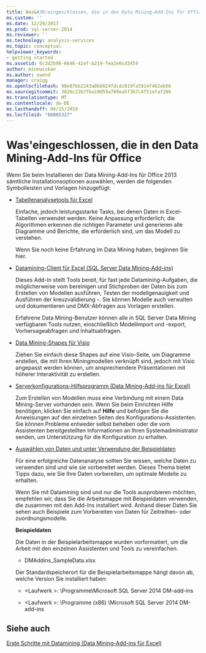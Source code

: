 ```yaml
---
title: Was&#39;eingeschlossen, die in den Data Mining-Add-Ins für Office | Microsoft-Dokumentation
ms.custom: ''
ms.date: 12/29/2017
ms.prod: sql-server-2014
ms.reviewer: ''
ms.technology: analysis-services
ms.topic: conceptual
helpviewer_keywords:
- getting started
ms.assetid: 6c3d2b96-6646-42ef-b219-fea2e0cd3459
author: minewiskan
ms.author: owend
manager: craigg
ms.openlocfilehash: 98e87bb2243a8bb024fdcdc819fa5914f462eb66
ms.sourcegitcommit: 3026c22b7fba19059a769ea5f367c4f51efaf286
ms.translationtype: MT
ms.contentlocale: de-DE
ms.lasthandoff: 06/15/2019
ms.locfileid: "66065327"
---
```

# <a name="what39s-included-in-the-data-mining-add-ins-for-office"></a>Was&#39;eingeschlossen, die in den Data Mining-Add-Ins für Office
  Wenn Sie beim Installieren der Data Mining-Add-Ins für Office 2013 sämtliche Installationsoptionen auswählen, werden die folgenden Symbolleisten und Vorlagen hinzugefügt:  
  
-   [Tabellenanalysetools für Excel](table-analysis-tools-for-excel.md)  
  
     Einfache, jedoch leistungsstarke Tasks, bei denen Daten in Excel-Tabellen verwendet werden. Keine Anpassung erforderlich; die Algorithmen erkennen die richtigen Parameter und generieren alle Diagramme und Berichte, die erforderlich sind, um das Modell zu verstehen.  
  
     Wenn Sie noch keine Erfahrung im Data Mining haben, beginnen Sie hier.  
  
-   [Datamining-Client für Excel &#40;SQL Server Data Mining-Add-ins&#41;](data-mining-client-for-excel-sql-server-data-mining-add-ins.md)  
  
     Dieses Add-In stellt Tools bereit, für fast jede Datamining-Aufgaben, die möglicherweise vom bereinigen und Stichproben der Daten bis zum Erstellen von Modellen ausführen, Testen der modellgenauigkeit und Ausführen der kreuzvalidierung -. Sie können Modelle auch verwalten und dokumentieren und DMX-Abfragen aus Vorlagen erstellen.  
  
     Erfahrene Data Mining-Benutzer können alle in SQL Server Data Mining verfügbaren Tools nutzen, einschließlich Modellimport und -export, Vorhersageabfragen und Inhaltsabfragen.  
  
-   [Data Mining-Shapes für Visio](data-mining-shapes-for-visio.md)  
  
     Ziehen Sie einfach diese Shapes auf eine Visio-Seite, um Diagramme erstellen, die mit Ihren Miningmodellen verknüpft sind, jedoch mit Visio angepasst werden können, um ansprechendere Präsentationen mit höherer Interaktivität zu erstellen.  
  
-   [Serverkonfigurations-Hilfsprogramm &#40;Data Mining-Add-ins für Excel&#41;](server-configuration-utility-data-mining-add-ins-for-excel.md)  
  
     Zum Erstellen von Modellen muss eine Verbindung mit einem Data Mining-Server vorhanden sein. Wenn Sie beim Einrichten Hilfe benötigen, klicken Sie einfach auf **Hilfe** und befolgen Sie die Anweisungen auf den einzelnen Seiten des Konfigurations-Assistenten. Sie können Probleme entweder selbst beheben oder die vom Assistenten bereitgestellten Informationen an Ihren Systemadministrator senden, um Unterstützung für die Konfiguration zu erhalten.  
  
-   [Auswählen von Daten und unter Verwendung der Beispieldaten](choosing-data-for-data-mining.md)  
  
     Für eine erfolgreiche Datenanalyse sollten Sie wissen, welche Daten zu verwenden sind und wie sie vorbereitet werden. Dieses Thema bietet Tipps dazu, wie Sie Ihre Daten vorbereiten, um optimale Modelle zu erhalten.  
  
     Wenn Sie mit Datamining sind und nur die Tools ausprobieren möchten, empfehlen wir, dass Sie die Arbeitsmappe mit Beispieldaten verwenden, die zusammen mit den Add-Ins installiert wird. Anhand dieser Daten Sie sehen auch Beispiele zum Vorbereiten von Daten für Zeitreihen- oder zuordnungsmodelle.  
  
     **Beispieldaten**  
  
     Die Daten in der Beispielarbeitsmappe wurden vorformatiert, um die Arbeit mit den einzelnen Assistenten und Tools zu vereinfachen.  
  
    -   DMAddins_SampleData.xlsx  
  
     Der Standardspeicherort für die Beispielarbeitsmappe hängt davon ab, welche Version Sie installiert haben:  
  
    -   \<Laufwerk >: \Programme\Microsoft SQL Server 2014 DM-add-ins  
  
    -   \<Laufwerk >: \Programme (x86) \Microsoft SQL Server 2014 DM-add-ins  
  
## <a name="see-also"></a>Siehe auch  
 [Erste Schritte mit Datamining &#40;Data Mining-Add-ins für Excel&#41;](getting-started-with-data-mining-data-mining-add-ins-for-excel.md)  
  
  

